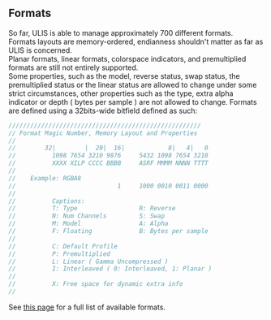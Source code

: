 ## Formats
So far, ULIS is able to manage approximately 700 different formats.  
Formats layouts are memory-ordered, endianness shouldn't matter as far as ULIS is concerned.  
Planar formats, linear formats, colorspace indicators, and premultiplied formats are still not entirely supported.  
Some properties, such as the model, reverse status, swap status, the premultiplied status or the linear status are allowed to change under some strict circumstances, other properties such as the type, extra alpha indicator or depth ( bytes per sample ) are not allowed to change.
Formats are defined using a 32bits-wide bitfield defined as such:

```cpp
/////////////////////////////////////////////////////
// Format Magic Number, Memory Layout and Properties
//
//        32|        |  20|  16|            8|   4|   0
//          1098 7654 3210 9876     5432 1098 7654 3210
//          XXXX XILP CCCC BBBB     ASRF MMMM NNNN TTTT
//
//    Example: RGBA8
//                            1     1000 0010 0011 0000
//
//          Captions:
//          T: Type                 R: Reverse
//          N: Num Channels         S: Swap
//          M: Model                A: Alpha
//          F: Floating             B: Bytes per sample
//
//          C: Default Profile
//          P: Premultiplied
//          L: Linear ( Gamma Uncompressed )
//          I: Interleaved ( 0: Interleaved, 1: Planar )
//
//          X: Free space for dynamic extra info
//
```

See [this page](_formats_8h.html) for a full list of available formats.

